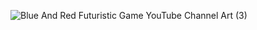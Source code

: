 ![Blue And Red Futuristic Game YouTube Channel Art (3)](https://github.com/taisprestes01/taisprestes01/assets/108246691/4fd936ba-6769-443f-8114-540ade532396)
